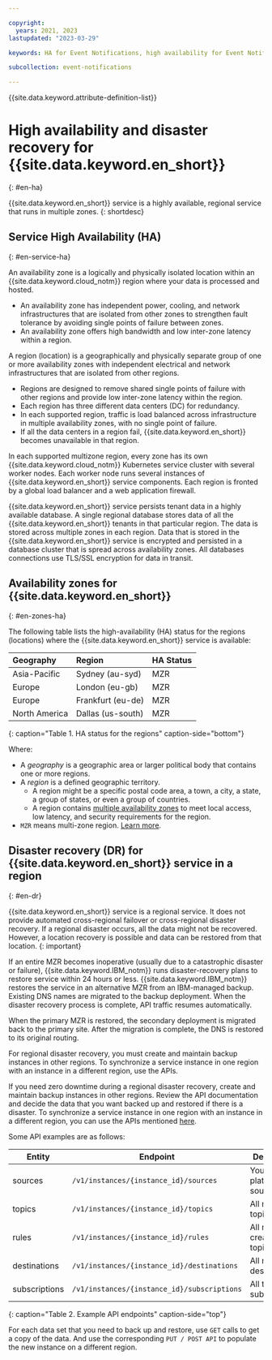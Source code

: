 ```yaml
---

copyright:
  years: 2021, 2023
lastupdated: "2023-03-29"

keywords: HA for Event Notifications, high availability for Event Notifications, Event Notifications, disaster recovery

subcollection: event-notifications

---
```


{{site.data.keyword.attribute-definition-list}}

# High availability and disaster recovery for {{site.data.keyword.en_short}}
{: #en-ha}

{{site.data.keyword.en_short}} service is a highly available, regional service that runs in multiple zones.
{: shortdesc}

## Service High Availability (HA)
{: #en-service-ha}

An availability zone is a logically and physically isolated location within an {{site.data.keyword.cloud_notm}} region where your data is processed and hosted.

- An availability zone has independent power, cooling, and network infrastructures that are isolated from other zones to strengthen fault tolerance by avoiding single points of failure between zones.
- An availability zone offers high bandwidth and low inter-zone latency within a region.

A region (location) is a geographically and physically separate group of one or more availability zones with independent electrical and network infrastructures that are isolated from other regions.

- Regions are designed to remove shared single points of failure with other regions and provide low inter-zone latency within the region.
- Each region has three different data centers (DC) for redundancy.
- In each supported region, traffic is load balanced across infrastructure in multiple availability zones, with no single point of failure.
- If all the data centers in a region fail, {{site.data.keyword.en_short}} becomes unavailable in that region.

In each supported multizone region, every zone has its own {{site.data.keyword.cloud_notm}} Kubernetes service cluster with several worker nodes. Each worker node runs several instances of {{site.data.keyword.en_short}} service components. Each region is fronted by a global load balancer and a web application firewall.

{{site.data.keyword.en_short}} service persists tenant data in a highly available database. A single regional database stores data of all the {{site.data.keyword.en_short}} tenants in that particular region. The data is stored across multiple zones in each region. Data that is stored in the {{site.data.keyword.en_short}} service is encrypted and persisted in a database cluster that is spread across availability zones. All databases connections use TLS/SSL encryption for data in transit.

## Availability zones for {{site.data.keyword.en_short}}
{: #en-zones-ha}

The following table lists the high-availability (HA) status for the regions (locations) where the {{site.data.keyword.en_short}} service is available:

| Geography | Region | HA Status |
|:----------|:-------|:----------|
| Asia-Pacific | Sydney (au-syd) | MZR |
| Europe | London (eu-gb) | MZR |
| Europe | Frankfurt (eu-de) | MZR |
| North America | Dallas (us-south)| MZR |
{: caption="Table 1. HA status for the regions" caption-side="bottom"}

Where:

- A *geography* is a geographic area or larger political body that contains one or more regions.
- A *region* is a defined geographic territory.
   - A region might be a specific postal code area, a town, a city, a state, a group of states, or even a group of countries.
   - A region contains [multiple availability zones](https://www.ibm.com/cloud/data-centers/) to meet local access, low latency, and security requirements for the region.
- `MZR` means multi-zone region. [Learn more](/docs/overview?topic=overview-locations#mzr-table).

## Disaster recovery (DR) for {{site.data.keyword.en_short}} service in a region
{: #en-dr}

{{site.data.keyword.en_short}} service is a regional service. It does not provide automated cross-regional failover or cross-regional disaster recovery. If a regional disaster occurs, all the data might not be recovered. However, a location recovery is possible and data can be restored from that location.
{: important}

If an entire MZR becomes inoperative (usually due to a catastrophic disaster or failure), {{site.data.keyword.IBM_notm}} runs disaster-recovery plans to restore service within 24 hours or less. {{site.data.keyword.IBM_notm}} restores the service in an alternative MZR from an IBM-managed backup. Existing DNS names are migrated to the backup deployment. When the disaster recovery process is complete, API traffic resumes automatically.

When the primary MZR is restored, the secondary deployment is migrated back to the primary site. After the migration is complete, the DNS is restored to its original routing.

For regional disaster recovery, you must create and maintain backup instances in other regions. To synchronize a service instance in one region with an instance in a different region, use the APIs.

If you need zero downtime during a regional disaster recovery, create and maintain backup instances in other regions. Review the API documentation and decide the data that you want backed up and restored if there is a disaster. To synchronize a service instance in one region with an instance in a different region, you can use the APIs mentioned [here](/apidocs/event-notifications).

Some API examples are as follows:

|Entity   | Endpoint | Description |
|---------|--------|-----------|
| sources | `/v1/instances/{instance_id}/sources` | Your platform sources |
| topics | `/v1/instances/{instance_id}/topics` | All registered topics |
| rules | `/v1/instances/{instance_id}/rules` | All rules created on topics |
| destinations | `/v1/instances/{instance_id}/destinations` | All registered destinations |
| subscriptions | `/v1/instances/{instance_id}/subscriptions` | All the subscriptions |
{: caption="Table 2. Example API endpoints" caption-side="top"}

For each data set that you need to back up and restore, use `GET` calls to get a copy of the data. And use the corresponding `PUT / POST API` to populate the new instance on a different region.

